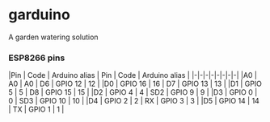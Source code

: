 # garduino
A garden watering solution

### ESP8266 pins
|Pin | Code | Arduino alias | Pin | Code | Arduino alias |
|-|-|-|-|-|-|-|-|
|A0  | A0   | A0 | D6 | GPIO 12 | 12 |
|D0  | GPIO 16 | 16 | D7 | GPIO 13 | 13 |
|D1  | GPIO 5 | 5 | D8 | GPIO 15 | 15 |
|D2  | GPIO 4 | 4 | SD2 | GPIO 9 | 9 |
|D3  | GPIO 0 | 0 | SD3 | GPIO 10 | 10 |
|D4  | GPIO 2 | 2 | RX | GPIO 3 | 3 |
|D5  | GPIO 14 | 14 | TX | GPIO 1 | 1 |